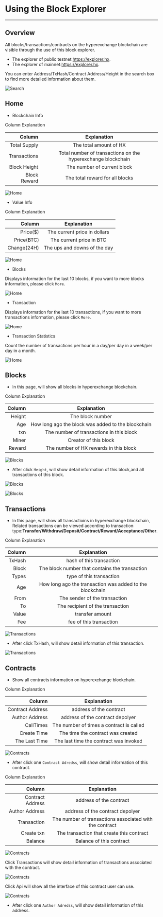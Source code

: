 # Using the Block Explorer

---

## Overview

All blocks/transactions/contracts on the hyperexchange blockchain are visible through the use of this block explorer.

* The explorer of public testnet:<https://explorer.hx>.
* The explorer of mainnet:<https://explorer.hx>.

You can enter Address/TxHash/Contract Address/Height in the search box to find more detailed information about them.

![Search](/img/getting-started/explore/search.png)

## Home

* Blockchain Info

Column Explanation

| Column    | Explanation |
| ---------:|:----:|
| Total Supply| The total amount of HX|
| Transactions| Total number of transactions on the hyperexchange blockchain|
| Block Height| The number of current block|
| Block Reward| The total reward for all blocks|

![Home](/img/getting-started/explore/home.png)

* Value Info

Column Explanation

| Column     | Explanation |
| ---------: |:----:|
| Price($)   | The current price in dollars|
| Price(BTC) | The current price in BTC|
| Change(24H)| The ups and downs of the day|

![Home](/img/getting-started/explore/home1.png)

* Blocks

Displays information for the last 10 blocks, if you want to more blocks information, please click `More`.

![Home](/img/getting-started/explore/home2.png)

* Transaction

Displays information for the last 10 transactions, if you want to more transactions information, please click `More`.

![Home](/img/getting-started/explore/home3.png)

* Transaction Statistics

Count the number of transactions per hour in a day/per day in a week/per day in a month.

![Home](/img/getting-started/explore/home4.png)

## Blocks

* In this page, will show all blocks in hyperexchange blockchain.

Column Explanation

| Column    | Explanation |
| ---------:|:----:|
| Height| The block number|
| Age   | How long ago the block was added to the blockchain|
| txn   | The number of transactions in this block|
| Miner | Creator of this block|
| Reward| The number of HX rewards in this block|

![Blocks](/img/getting-started/explore/blocks.png)

* After click `Height`, will show detail information of this block,and all transactions of this block.

![Blocks](/img/getting-started/explore/block1.png)

![Blocks](/img/getting-started/explore/block2.png)

## Transactions

* In this page, will show all transactioins in hyperexchange blockchain, Related transactions can be viewed according to transaction type:**Transfer/Withdraw/Deposit/Contract/Reward/Acceptance/Other**.

Column Explanation

| Column    | Explanation |
| ---------:|:----:|
| TxHash| hash of this transaction|
| Block | The block number that contains the transaction|
| Types | type of this transaction|
| Age   | How long ago the transaction was added to the blockchain|
| From  | The sender of the transaction|
| To    |The recipient of the transaction |
| Value |transfer amount|
| Fee   |fee of this transaction|


![Transactions](/img/getting-started/explore/transactions.png)

* After click TxHash, will show detail information of this transaction.

![Transactions](/img/getting-started/explore/transaction1.png)


## Contracts

* Show all contracts information on hyperexchange blockchain.

Column Explanation

| Column    | Explanation |
| ---------:|:----:|
| Contract Address| address of the contract|
| Author Address  | address of the contract depolyer    |
| CallTimes       | The number of times a contract is called|
| Create Time     | The time the contract was created|
| The Last Time   | The last time the contract was invoked|

![Contracts](/img/getting-started/explore/explore-contract.png)

* After click one `Contract Adredss`, will show detail information of this contract.

Column Explanation

| Column    | Explanation |
| ---------:|:----:|
| Contract Address| address of the contract|
| Author Address  | address of the contract depolyer    |
| Transaction       | The number of transactions associated with the contract|
| Create txn     | The transaction that create this contract|
| Balance| Balance of this contract|

![Contracts](/img/getting-started/explore/contract-address.png)

Click Transactions will show detail information of transactions associated with the contract.

![Contracts](/img/getting-started/explore/contract-address1.png)

Click Api will show all the interface of this contract user can use.

![Contracts](/img/getting-started/explore/contract-address2.png)


* After click one `Author Adredss`, will show detail information of this address.